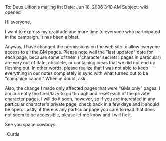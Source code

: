 To: Deus Ultionis mailing list
Date: Jun 18, 2006 3:10 AM
Subject: wiki opened

Hi everyone,

I want to express my gratitude one more time to everyone who participated in the campaign. It has been a blast.

Anyway, I have changed the permissions on the web site to allow everyone access to all the GM pages. Please note well the &quot;last updated&quot; date for each page, because some of them (&quot;character secrets&quot; pages in particular) are very out of date, obsolete, or containing ideas that we did not end up fleshing out. In other words, please realize that I was not able to keep everything in our notes completely in sync with what turned out to be &quot;campaign canon.&quot; When in doubt, ask.

Also, the change I made only affected pages that were &quot;GMs only&quot; pages. I am currently too tired/lazy to go through and reset each of the private character pages. I will do it soon, however, so if you are interested in any particular character's private page, check back in a few days and it should be open. Lastly, if there is any particular page you care to read that does not seem to be accessible, please let me know and I will fix it.

See you space cowboys.

-Curtis
